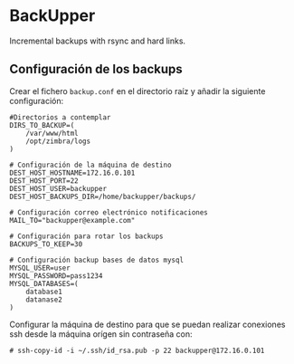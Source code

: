 # BackUpper

Incremental backups with rsync and hard links.

## Configuración de los backups

Crear el fichero `backup.conf` en el directorio raíz y añadir la siguiente configuración:
```
#Directorios a contemplar
DIRS_TO_BACKUP=(
    /var/www/html
    /opt/zimbra/logs
)

# Configuración de la máquina de destino
DEST_HOST_HOSTNAME=172.16.0.101
DEST_HOST_PORT=22
DEST_HOST_USER=backupper
DEST_HOST_BACKUPS_DIR=/home/backupper/backups/

# Configuración correo electrónico notificaciones
MAIL_TO="backupper@example.com"

# Configuración para rotar los backups
BACKUPS_TO_KEEP=30

# Configuración backup bases de datos mysql
MYSQL_USER=user
MYSQL_PASSWORD=pass1234
MYSQL_DATABASES=(
    database1
    datanase2
)
```

Configurar la máquina de destino para que se puedan realizar conexiones ssh desde la máquina orígen sin contraseña con:
```
# ssh-copy-id -i ~/.ssh/id_rsa.pub -p 22 backupper@172.16.0.101
```
